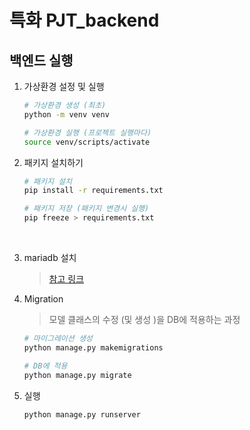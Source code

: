 # 특화 PJT_backend

## 백엔드 실행

1. 가상환경 설정 및 실행

   ```bash
   # 가상환경 생성 (최초)
   python -m venv venv
   
   # 가상환경 실행 (프로젝트 실행마다)
   source venv/scripts/activate
   ```



2. 패키지 설치하기

   ```bash
   # 패키지 설치
   pip install -r requirements.txt
   
   # 패키지 저장 (패키지 변경시 실행)
   pip freeze > requirements.txt
   ```

​		

3. mariadb 설치

   > [참고 링크](https://ministar.tistory.com/4)



4. Migration

   > 모델 클래스의 수정 (및 생성 )을 DB에 적용하는 과정

   ```bash
   # 마이그레이션 생성
   python manage.py makemigrations
   
   # DB에 적용
   python manage.py migrate
   ```



5. 실행

   ```bash
   python manage.py runserver
   ```

   